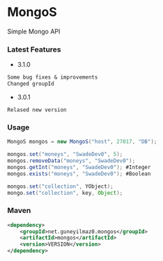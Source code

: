 # MongoS
Simple Mongo API


### Latest Features

- 3.1.0
```txt
Some bug fixes & improvements
Changed groupId
```

- 3.0.1
```
Relased new version
```

### Usage

```JAVA
MongoS mongos = new MongoS("host", 27017, "DB");

mongos.set("moneys", "SwadeDev0", 5);
mongos.removeData("moneys", "SwadeDev0");
mongos.getInt("moneys", "SwadeDev0"); #Integer
mongos.exists("moneys", "SwadeDev0"); #Boolean
```
```JAVA
mongos.set("collection", YObject);
mongo.set("collection", key, Object);
```

### Maven
```XML
<dependency>
    <groupId>net.guneyilmaz0.mongos</groupId>
    <artifactId>mongos</artifactId>
    <version>VERSION</version>
</dependency>
```
